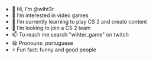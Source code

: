 - 👋 Hi, I’m @wiht3r
- 👀 I’m interested in video games
- 🌱 I’m currently learning to play CS 2 and create content
- 💞️ I’m looking to join a CS 2 team
- 📫 To reach me search "wihter_game" on twitch
- 😄 Pronouns: portuguese 
- ⚡ Fun fact: funny and good people

<!---
wiht3r/wiht3r is a ✨ special ✨ repository because its `README.md` (this file) appears on your GitHub profile.
You can click the Preview link to take a look at your changes.
--->
